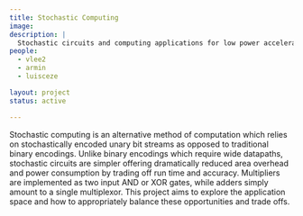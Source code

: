 ```yaml
---
title: Stochastic Computing
image: 
description: |
  Stochastic circuits and computing applications for low power accelerator and sensor applications.
people:
  - vlee2
  - armin
  - luisceze

layout: project
status: active

---
```


Stochastic computing is an alternative method of computation which relies on stochastically encoded unary bit streams as opposed to traditional binary encodings.
Unlike binary encodings which require wide datapaths, stochastic circuits are simpler offering dramatically reduced area overhead and power consumption by trading off run time and accuracy.
Multipliers are implemented as two input AND or XOR gates, while adders simply amount to a single multiplexor.
This project aims to explore the application space and how to appropriately balance these opportunities and trade offs.